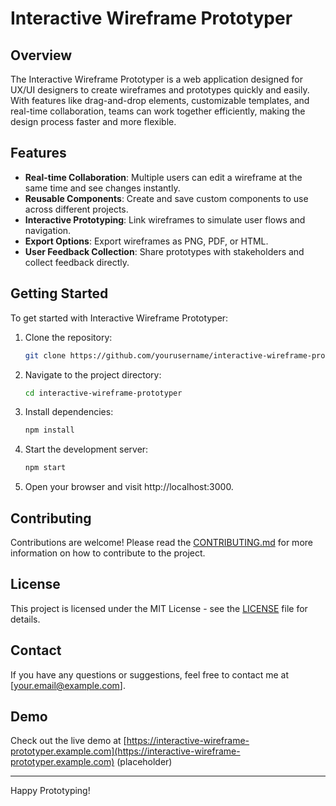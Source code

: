 # Interactive Wireframe Prototyper

## Overview
The Interactive Wireframe Prototyper is a web application designed for UX/UI designers to create wireframes and prototypes quickly and easily. With features like drag-and-drop elements, customizable templates, and real-time collaboration, teams can work together efficiently, making the design process faster and more flexible.

## Features
- **Real-time Collaboration**: Multiple users can edit a wireframe at the same time and see changes instantly.
- **Reusable Components**: Create and save custom components to use across different projects.
- **Interactive Prototyping**: Link wireframes to simulate user flows and navigation.
- **Export Options**: Export wireframes as PNG, PDF, or HTML.
- **User Feedback Collection**: Share prototypes with stakeholders and collect feedback directly.

## Getting Started
To get started with Interactive Wireframe Prototyper:
1. Clone the repository:
   ```bash
   git clone https://github.com/yourusername/interactive-wireframe-prototyper.git
   ```
2. Navigate to the project directory:
   ```bash
   cd interactive-wireframe-prototyper
   ```
3. Install dependencies:
   ```bash
   npm install
   ```
4. Start the development server:
   ```bash
   npm start
   ```
5. Open your browser and visit http://localhost:3000.

## Contributing
Contributions are welcome! Please read the [CONTRIBUTING.md](CONTRIBUTING.md) for more information on how to contribute to the project.

## License
This project is licensed under the MIT License - see the [LICENSE](LICENSE) file for details.

## Contact
If you have any questions or suggestions, feel free to contact me at [your.email@example.com].

## Demo
Check out the live demo at [https://interactive-wireframe-prototyper.example.com](https://interactive-wireframe-prototyper.example.com) (placeholder)

---

Happy Prototyping!